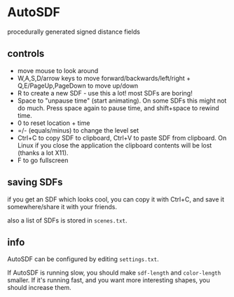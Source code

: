 # AutoSDF

procedurally generated signed distance fields

## controls

- move mouse to look around
- W,A,S,D/arrow keys to move forward/backwards/left/right + Q,E/PageUp,PageDown to move up/down
- R to create a new SDF - use this a lot! most SDFs are boring!
- Space to "unpause time" (start animating). On some SDFs this might not do much.
  Press space again to pause time, and shift+space to rewind time.
- 0 to reset location + time
- =/- (equals/minus) to change the level set
- Ctrl+C to copy SDF to clipboard, Ctrl+V to paste SDF from clipboard. On Linux
  if you close the application the clipboard contents will be lost (thanks a lot X11).
- F to go fullscreen

## saving SDFs

if you get an SDF which looks cool, you can copy it with Ctrl+C, and save it somewhere/share it with
your friends.

also a list of SDFs is stored in `scenes.txt`.

## info

AutoSDF can be configured by editing `settings.txt`.

If AutoSDF is running slow, you should make `sdf-length` and `color-length` smaller.
If it's running fast, and you want more interesting shapes, you should increase them.
